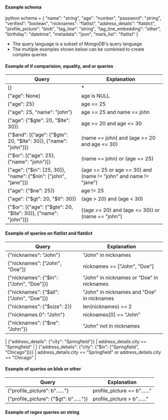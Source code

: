 #### Example schema

python
schema = {
    "name": "string",
    "age": "number",
    "password": "string",
    "verified": "boolean",
    "nicknames": "flatlist",
    "address_details": "flatdict",
    "profile_picture": "blob",
    "tag_line": "string",
    "tag_line_embedding": "other",
    "birthday": "datetime",
    "metadata": "json",
    "mark_list": "flatlist"
}


- The query language is a subset of MongoDB's query language
- The multiple examples shown below can be combined to create complex queries

#### Example of if comparision, equality, and or queries

| Query                                | Explanation                                                                                                |
|--------------------------------------------------|------------------------------------------------------------------------------------------------------------|
| {}                                               | *                                                                                        |
| {"age": None}                                      | age is NULL                                          |
| {"age": 25}                                      | age == 25                                                                      |
| {"age": 25, "name": "john"}                      | age == 25 and name == john                                                 |
| {"age": {"$gte": 20, "$lte": 30}}                | age >= 20 and age <= 30                                                     |
| {"$and": [{"age": {"$gte": 20, "$lte": 30}}, {"name": "john"}]} | (name == john) and (age >= 20 and age <= 30) |
| {"$or": [{"age": 25}, {"name": "john"}]}         | (name == john) or (age == 25) |
| {"age": {"$in": [25, 30]}, "name": {"$nin": ["john", "jane"]}}   | (age == 25 or age == 30) and (name != "john" and name != "jane") |
| {"age": {"$ne": 25}}                               | age != 25                                            |
| {"age": {"$gt": 20, "$lt": 30}}                    | (age > 20) and (age < 30)                            |
| {"$or": [{"age": {"$gte": 20, "$lte": 30}}, {"name": "john"}]} | ((age >= 20) and (age <= 30)) or (name == "john")    |


<!-- - Example of queries on text (regex is supported)
| Query                                | Explanation                                                                                                |
|--------------------------------------------------|------------------------------------------------------------------------------------------------------------|
| {"name": {"$regex": "doe", "$options": "i"}}     | name contains "doe" (case insensitive)                                                                      | -->



#### Example of queries on flatlist and flatdict


| Query                                | Explanation                                                                                                |
|--------------------------------------------------|------------------------------------------------------------------------------------------------------------|
| {"nicknames": "John"}                             | "John" in nicknames                                                                                       |
| {"nicknames": ["John", "Doe"]}                    | nicknames == ["John", "Doe"]|
| {"nicknames": {"$in": ["John", "Doe"]}}           | "John" in nicknames or "Doe" in nicknames                                                                 |
| {"nicknames": {"$all": ["John", "Doe"]}}          | "John" in nicknames and "Doe" in nicknames                                                                |
| {"nicknames": {"$size": 2}}                       | len(nicknames) == 2                                                                                       |
| {"nicknames.0": "John"}                          | nicknames[0] == "John"        |
| {"nicknames": {"$ne": "John"}}                   | "John" not in nicknames       |


| {"address_details": {"city": "Springfield"}}     | address_details.city == "Springfield"                                                                      |
| {"address_details": {"city": {"$in": ["Springfield", "Chicago"]}}} | address_details.city == "Springfield" or address_details.city == "Chicago" |


#### Example of queries on blob or other

| Query                                | Explanation                                                                                                |
|--------------------------------------------------|------------------------------------------------------------------------------------------------------------|
| {"profile_picture": b"......"}                   | profile_picture == b"......"                                                                               |
| {"profile_picture": {"$gt": b"......"}}         | profile_picture > b"......"                                                                                |


#### Example of regex queries on string





